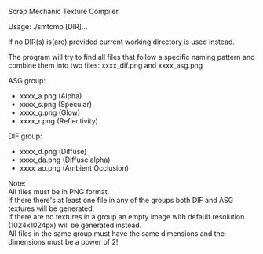 Scrap Mechanic Texture Compiler

Usage: ./smtcmp [DIR]...

If no DIR(s) is(are) provided current working directory is used instead.

The program will try to find all files that follow a specific naming pattern and combine them into two files: xxxx_dif.png and xxxx_asg.png

ASG group:

- xxxx_a.png   (Alpha)
- xxxx_s.png   (Specular)
- xxxx_g.png   (Glow)
- xxxx_r.png   (Reflectivity)

DIF group: 
- xxxx_d.png   (Diffuse)
- xxxx_da.png  (Diffuse alpha)
- xxxx_ao.png  (Ambient Occlusion)

Note:  
  All files must be in PNG format.  
  If there there's at least one file in any of the groups both DIF and ASG textures will be generated.  
  If there are no textures in a group an empty image with default resolution (1024x1024px) will be generated instead.  
  All files in the same group must have the same dimensions and the dimensions must be a power of 2!  
